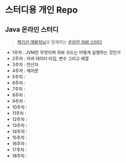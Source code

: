 # 스터디용 개인 Repo

## Java 온라인 스터디
> [백기선 개발자님](https://github.com/whiteship)과 함께하는 [온라인 자바 스터디](https://github.com/whiteship/live-study)

- 1주차 : JVM은 무엇이며 자바 코드는 어떻게 실행하는 것인가
- 2주차 : 자바 데이터 타입, 변수 그리고 배열 
- 3주차 : 연산자
- 4주차 : 제어문
- 5주차 : 
- 6주차 : 
- 7주차 : 
- 8주차 : 
- 9주차 : 
- 10주차 : 
- 11주차 : 
- 12주차 : 
- 13주차 : 
- 14주차 : 
- 15주차 : 
- 16주차 : 
- 17주차 : 
- 18주차 : 